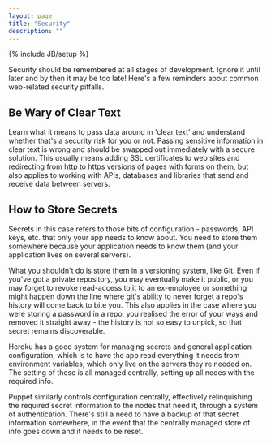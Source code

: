 ```yaml
---
layout: page
title: "Security"
description: ""
---
```

{% include JB/setup %}

Security should be remembered at all stages of development.  Ignore it until later and by then it may be too late!  Here's a few reminders about common web-related security pitfalls.


Be Wary of Clear Text
----------------------

Learn what it means to pass data around in 'clear text' and understand whether that's a security risk for you or not.  Passing sensitive information in clear text is wrong and should be swapped out immediately with a secure solution.  This usually means adding SSL certificates to web sites and redirecting from http to https versions of pages with forms on them, but also applies to working with APIs, databases and libraries that send and receive data between servers.


How to Store Secrets
--------------------

Secrets in this case refers to those bits of configuration - passwords, API keys, etc. that only your app needs to know about.  You need to store them somewhere because your application needs to know them (and your application lives on several servers).

What you shouldn't do is store them in a versioning system, like Git.  Even if you've got a private repository, you may eventually make it public, or you may forget to revoke read-access to it to an ex-employee or something might happen down the line where git's ability to never forget a repo's history will come back to bite you.  This also applies in the case where you were storing a password in a repo, you realised the error of your ways and removed it straight away - the history is not so easy to unpick, so that secret remains discoverable.

Heroku has a good system for managing secrets and general application configuration, which is to have the app read everything it needs from environment variables, which only live on the servers they're needed on.  The setting of these is all managed centrally, setting up all nodes with the required info.

Puppet similarly controls configuration centrally, effectively relinquishing the required secret information to the nodes that need it, through a system of authentication.  There's still a need to have a backup of that secret information somewhere, in the event that the centrally managed store of info goes down and it needs to be reset.